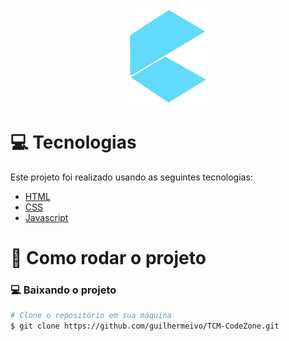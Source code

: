 <div align="center">
  <img src="https://github.com/guilhermeivo/tcm-codezone/blob/master/.github/logo.svg" alt"CodeZone" title="CodeZone" />
</div>

# :computer: Tecnologias

Este projeto foi realizado usando as seguintes tecnologias:

<ul>
  <li><a href="#">HTML</a></li>
  <li><a href="#">CSS</a></li>
  <li><a href="https://www.javascript.com/">Javascript</a></li>
</ul>

# :construction_worker: Como rodar o projeto

### :computer: Baixando o projeto

```bash
# Clone o repositório em sua máquina
$ git clone https://github.com/guilhermeivo/TCM-CodeZone.git 
```